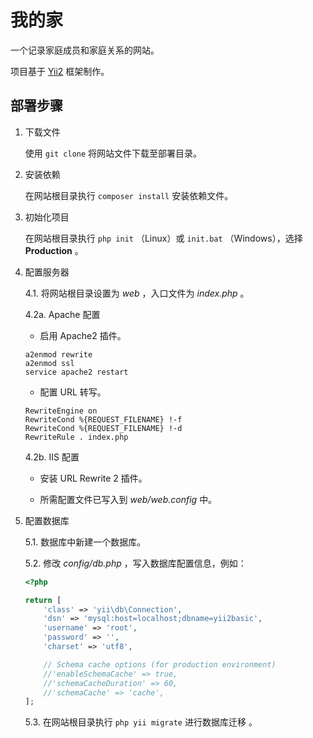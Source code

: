 # 我的家

一个记录家庭成员和家庭关系的网站。

项目基于 [Yii2](https://www.yiiframework.com/) 框架制作。

## 部署步骤

1. 下载文件

    使用 `git clone` 将网站文件下载至部署目录。

2. 安装依赖

    在网站根目录执行 `composer install` 安装依赖文件。

3. 初始化项目

    在网站根目录执行 `php init` （Linux）或 `init.bat` （Windows），选择 **Production** 。

4. 配置服务器

    4.1. 将网站根目录设置为 *web* ，入口文件为 *index.php* 。

    4.2a. Apache 配置
    
    - 启用 Apache2 插件。

    ```shell
    a2enmod rewrite
    a2enmod ssl
    service apache2 restart
    ```

    - 配置 URL 转写。

    ```
    RewriteEngine on
    RewriteCond %{REQUEST_FILENAME} !-f
    RewriteCond %{REQUEST_FILENAME} !-d
    RewriteRule . index.php
    ```
    
    4.2b. IIS 配置
    
    - 安装 URL Rewrite 2 插件。
    
    - 所需配置文件已写入到 *web/web.config* 中。

5. 配置数据库

    5.1. 数据库中新建一个数据库。

    5.2. 修改 *config/db.php* ，写入数据库配置信息，例如：

    ```php
    <?php

    return [
        'class' => 'yii\db\Connection',
        'dsn' => 'mysql:host=localhost;dbname=yii2basic',
        'username' => 'root',
        'password' => '',
        'charset' => 'utf8',

        // Schema cache options (for production environment)
        //'enableSchemaCache' => true,
        //'schemaCacheDuration' => 60,
        //'schemaCache' => 'cache',
    ];
    ```
    
    5.3. 在网站根目录执行 `php yii migrate` 进行数据库迁移 。
    
